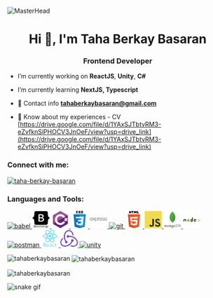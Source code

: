 ![MasterHead](https://repository-images.githubusercontent.com/37153337/9d0a6780-394a-11eb-9fd1-6296a684b124)
<h1 align="center">Hi 👋, I'm Taha Berkay Basaran</h1>
<h3 align="center">Frontend Developer</h3>

-  I’m currently working on **ReactJS**, **Unity**, **C#**

-  I’m currently learning **NextJS, Typescript**

- 📧 Contact info **tahaberkaybasaran@gmail.com**

- 📄 Know about my experiences - CV [https://drive.google.com/file/d/1YAxSJTbtvRM3-eZvfknSiPHOCV3JnOeF/view?usp=drive_link](https://drive.google.com/file/d/1YAxSJTbtvRM3-eZvfknSiPHOCV3JnOeF/view?usp=drive_link)

<h3 align="left">Connect with me:</h3>
<p align="left">
<a href="https://linkedin.com/in/taha-berkay-başaran" target="blank"><img align="center" src="https://raw.githubusercontent.com/rahuldkjain/github-profile-readme-generator/master/src/images/icons/Social/linked-in-alt.svg" alt="taha-berkay-başaran" height="30" width="40" /></a>
</p>

<h3 align="left">Languages and Tools:</h3>
<p align="left"> <a href="https://babeljs.io/" target="_blank" rel="noreferrer"> <img src="https://www.vectorlogo.zone/logos/babeljs/babeljs-icon.svg" alt="babel" width="40" height="40"/> </a> <a href="https://getbootstrap.com" target="_blank" rel="noreferrer"> <img src="https://raw.githubusercontent.com/devicons/devicon/master/icons/bootstrap/bootstrap-plain-wordmark.svg" alt="bootstrap" width="40" height="40"/> </a> <a href="https://www.w3schools.com/cs/" target="_blank" rel="noreferrer"> <img src="https://raw.githubusercontent.com/devicons/devicon/master/icons/csharp/csharp-original.svg" alt="csharp" width="40" height="40"/> </a> <a href="https://www.w3schools.com/css/" target="_blank" rel="noreferrer"> <img src="https://raw.githubusercontent.com/devicons/devicon/master/icons/css3/css3-original-wordmark.svg" alt="css3" width="40" height="40"/> </a> <a href="https://expressjs.com" target="_blank" rel="noreferrer"> <img src="https://raw.githubusercontent.com/devicons/devicon/master/icons/express/express-original-wordmark.svg" alt="express" width="40" height="40"/> </a> <a href="https://git-scm.com/" target="_blank" rel="noreferrer"> <img src="https://www.vectorlogo.zone/logos/git-scm/git-scm-icon.svg" alt="git" width="40" height="40"/> </a> <a href="https://www.w3.org/html/" target="_blank" rel="noreferrer"> <img src="https://raw.githubusercontent.com/devicons/devicon/master/icons/html5/html5-original-wordmark.svg" alt="html5" width="40" height="40"/> </a> <a href="https://developer.mozilla.org/en-US/docs/Web/JavaScript" target="_blank" rel="noreferrer"> <img src="https://raw.githubusercontent.com/devicons/devicon/master/icons/javascript/javascript-original.svg" alt="javascript" width="40" height="40"/> </a> <a href="https://www.mongodb.com/" target="_blank" rel="noreferrer"> <img src="https://raw.githubusercontent.com/devicons/devicon/master/icons/mongodb/mongodb-original-wordmark.svg" alt="mongodb" width="40" height="40"/> </a> <a href="https://nodejs.org" target="_blank" rel="noreferrer"> <img src="https://raw.githubusercontent.com/devicons/devicon/master/icons/nodejs/nodejs-original-wordmark.svg" alt="nodejs" width="40" height="40"/> </a> <a href="https://postman.com" target="_blank" rel="noreferrer"> <img src="https://www.vectorlogo.zone/logos/getpostman/getpostman-icon.svg" alt="postman" width="40" height="40"/> </a> <a href="https://reactjs.org/" target="_blank" rel="noreferrer"> <img src="https://raw.githubusercontent.com/devicons/devicon/master/icons/react/react-original-wordmark.svg" alt="react" width="40" height="40"/> </a> <a href="https://redux.js.org" target="_blank" rel="noreferrer"> <img src="https://raw.githubusercontent.com/devicons/devicon/master/icons/redux/redux-original.svg" alt="redux" width="40" height="40"/> </a> <a href="https://unity.com/" target="_blank" rel="noreferrer"> <img src="https://www.vectorlogo.zone/logos/unity3d/unity3d-icon.svg" alt="unity" width="40" height="40"/> </a> </p>

<p><img align="left" src="https://github-readme-stats.vercel.app/api/top-langs?username=tahaberkaybasaran&show_icons=true&locale=en&layout=compact" alt="tahaberkaybasaran" /></p>

<p>&nbsp;<img align="center" src="https://github-readme-stats.vercel.app/api?username=tahaberkaybasaran&show_icons=true&locale=en" alt="tahaberkaybasaran" /></p>

<p><img align="center" src="https://github-readme-streak-stats.herokuapp.com/?user=tahaberkaybasaran&" alt="tahaberkaybasaran" /></p>

![snake gif](https://github.com/tahaberkaybasaran/tahaberkaybasaran/blob/output/github-contribution-grid-snake.gif)


